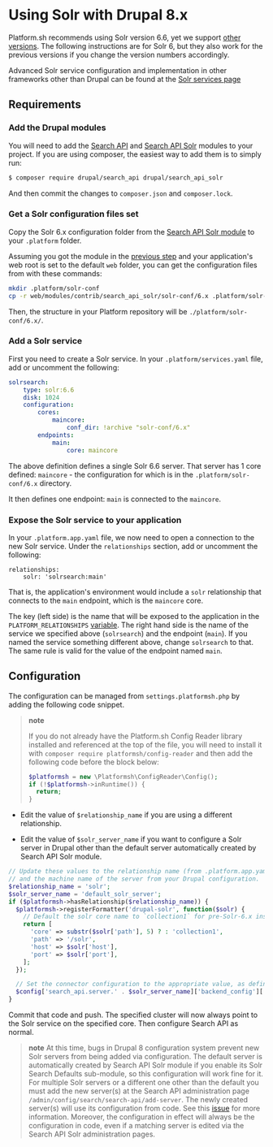 # Using Solr with Drupal 8.x

Platform.sh recommends using Solr version 6.6, yet we support [other versions](../../configuration/services/solr.md#supported-versions). The following instructions are for Solr 6, but they also work for the previous versions if you change the version numbers accordingly.

Advanced Solr service configuration and implementation in other frameworks other than Drupal can be found at the [Solr services page](../../configuration/services/solr.md)

## Requirements

### Add the Drupal modules

You will need to add the [Search API](https://www.drupal.org/project/search_api) and [Search API Solr](https://www.drupal.org/project/search_api_solr) modules to your project. If you are using composer, the easiest way to add them is to simply run:

```bash
$ composer require drupal/search_api drupal/search_api_solr
```

And then commit the changes to `composer.json` and `composer.lock`.

### Get a Solr configuration files set

Copy the Solr 6.x configuration folder from the  [Search API Solr module](https://www.drupal.org/project/search_api_solr) to your `.platform` folder.

Assuming you got the module in the [previous step](#add-the-drupal-modules) and your application's web root is set to the default `web` folder, you can get the configuration files from with these commands:

```bash
mkdir .platform/solr-conf
cp -r web/modules/contrib/search_api_solr/solr-conf/6.x .platform/solr-conf
``` 

Then, the structure in your Platform repository will be `./platform/solr-conf/6.x/`.

### Add a Solr service

First you need to create a Solr service.  In your `.platform/services.yaml` file, add or uncomment the following:

```yaml
solrsearch:
    type: solr:6.6
    disk: 1024
    configuration:
        cores:
            maincore:
                conf_dir: !archive "solr-conf/6.x"
        endpoints:
            main:
                core: maincore
```

The above definition defines a single Solr 6.6 server.  That server has 1 core defined: `maincore` - the configuration for which is in the `.platform/solr-conf/6.x` directory.

It then defines one endpoint: `main` is connected to the `maincore`.

### Expose the Solr service to your application

In your `.platform.app.yaml` file, we now need to open a connection to the new Solr service.  Under the `relationships` section, add or uncomment the following:

```
relationships:
    solr: 'solrsearch:main'
```

That is, the application's environment would include a `solr` relationship that connects to the `main` endpoint, which is the `maincore` core.

The key (left side) is the name that will be exposed to the application in the `PLATFORM_RELATIONSHIPS` [variable](/development/variables.md).  The right hand side is the name of the service we specified above (`solrsearch`) and the endpoint (`main`).  If you named the service something different above, change `solrsearch` to that. The same rule is valid for the value of the endpoint named `main`.

## Configuration

The configuration can be managed from `settings.platformsh.php` by adding the following code snippet.

> **note**
>
> If you do not already have the Platform.sh Config Reader library installed and referenced at the top of the file, you will need to install it with `composer require platformsh/config-reader` and then add the following code before the block below:
>
> ```php
> $platformsh = new \Platformsh\ConfigReader\Config();
> if (!$platformsh->inRuntime()) {
>   return;
> }
> ```

- Edit the value of `$relationship_name` if you are using a different relationship.

- Edit the value of `$solr_server_name` if you want to configure a Solr server in Drupal other than the default server automatically created by Search API Solr module.

```php
// Update these values to the relationship name (from .platform.app.yaml)
// and the machine name of the server from your Drupal configuration.
$relationship_name = 'solr';
$solr_server_name = 'default_solr_server';
if ($platformsh->hasRelationship($relationship_name)) {
  $platformsh->registerFormatter('drupal-solr', function($solr) {
    // Default the solr core name to `collection1` for pre-Solr-6.x instances.
    return [
      'core' => substr($solr['path'], 5) ? : 'collection1',
      'path' => '/solr',
      'host' => $solr['host'],
      'port' => $solr['port'],
    ];
  });

  // Set the connector configuration to the appropriate value, as defined by the formatter above.
  $config['search_api.server.' . $solr_server_name]['backend_config']['connector_config'] = $platformsh->formattedCredentials($relationship_name, 'drupal-solr');
}
```

Commit that code and push.  The specified cluster will now always point to the Solr service on the specified core.  Then configure Search API as normal.


> **note**
> At this time, bugs in Drupal 8 configuration system prevent new Solr servers from being added via configuration. The default server is automatically created by Search API Solr module if you enable its Solr Search Defaults sub-module, so this configuration will work fine for it. For multiple Solr servers or a different one other than the default you must add the new server(s) at the Search API administration page `/admin/config/search/search-api/add-server`. The newly created server(s) will use its configuration from code. See this [issue](https://www.drupal.org/node/2744057) for more information.
> Moreover, the configuration in effect will always be the configuration in code, even if a matching server is edited via the Search API Solr administration pages.
